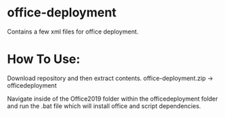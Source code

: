 # office-deployment
Contains a few xml files for office deployment.


# How To Use:

Download repository and then extract contents.
office-deployment.zip -> officedeployment

Navigate inside of the Office2019 folder within the officedeployment folder and run the .bat file which will install office and script dependencies.
